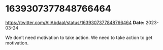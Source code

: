 # 1639307377848766464
https://twitter.com/AliAbdaal/status/1639307377848766464
**Date:** 2023-03-24

We don’t need motivation to take action. We need to take action to get motivation.
